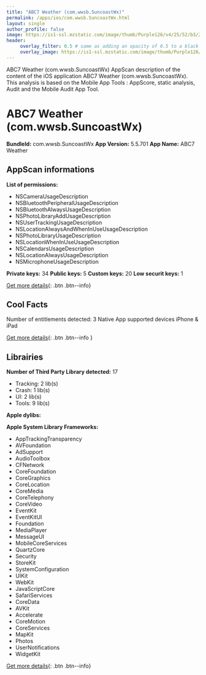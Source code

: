 ```yaml
---
title: "ABC7 Weather (com.wwsb.SuncoastWx)"
permalink: /apps/ios/com.wwsb.SuncoastWx.html
layout: single
author_profile: false
image: https://is1-ssl.mzstatic.com/image/thumb/Purple126/v4/25/52/b3/2552b352-0f45-a0a6-6aef-5d75fd8d1e7a/AppIcon-1x_U007emarketing-0-4-0-85-220.jpeg/512x512bb.jpg
header: 
     overlay_filter: 0.5 # same as adding an opacity of 0.5 to a black background
     overlay_image: https://is1-ssl.mzstatic.com/image/thumb/Purple126/v4/25/52/b3/2552b352-0f45-a0a6-6aef-5d75fd8d1e7a/AppIcon-1x_U007emarketing-0-4-0-85-220.jpeg/512x512bb.jpg
---
```

ABC7 Weather (com.wwsb.SuncoastWx) AppScan description of the content of the iOS application ABC7 Weather (com.wwsb.SuncoastWx). This analysis is based on the Mobile App Tools : AppScore, static analysis, Audit and the Mobile Audit App Tool.

# ABC7 Weather (com.wwsb.SuncoastWx)

**BundleId:** com.wwsb.SuncoastWx
**App Version:** 5.5.701
**App Name:** ABC7 Weather


## AppScan informations 

**List of permissions:** 
- NSCameraUsageDescription
- NSBluetoothPeripheralUsageDescription
- NSBluetoothAlwaysUsageDescription
- NSPhotoLibraryAddUsageDescription
- NSUserTrackingUsageDescription
- NSLocationAlwaysAndWhenInUseUsageDescription
- NSPhotoLibraryUsageDescription
- NSLocationWhenInUseUsageDescription
- NSCalendarsUsageDescription
- NSLocationAlwaysUsageDescription
- NSMicrophoneUsageDescription
  
  
**Private keys:** 34
**Public keys:** 5
**Custom keys:** 20
**Low securit keys:** 1
  
[Get more details](/pricing.html){: .btn .btn--info}

## Cool Facts

Number of entitlements detected: 3
Native App
supported devices iPhone & iPad
  
[Get more details](/pricing.html){: .btn .btn--info }

## Librairies 
**Number of Third Party Library detected:** 17
- Tracking: 2 lib(s)
- Crash: 1 lib(s)
- UI: 2 lib(s)
- Tools: 9 lib(s)


**Apple dylibs:**


**Apple System Library Frameworks:**
- AppTrackingTransparency
- AVFoundation
- AdSupport
- AudioToolbox
- CFNetwork
- CoreFoundation
- CoreGraphics
- CoreLocation
- CoreMedia
- CoreTelephony
- CoreVideo
- EventKit
- EventKitUI
- Foundation
- MediaPlayer
- MessageUI
- MobileCoreServices
- QuartzCore
- Security
- StoreKit
- SystemConfiguration
- UIKit
- WebKit
- JavaScriptCore
- SafariServices
- CoreData
- AVKit
- Accelerate
- CoreMotion
- CoreServices
- MapKit
- Photos
- UserNotifications
- WidgetKit


  
[Get more details](/pricing.html){: .btn .btn--info}

